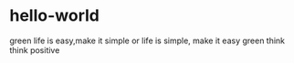 # hello-world
green
life is easy,make it simple or life is simple, make it easy
green think
think positive
